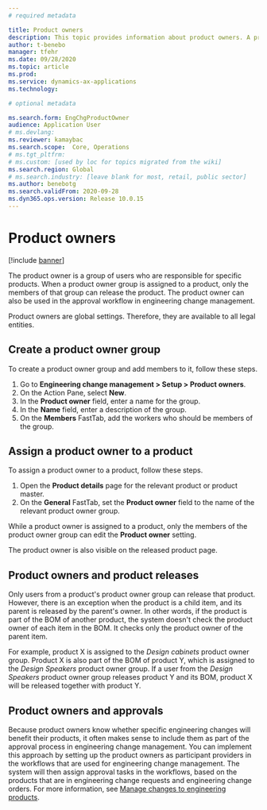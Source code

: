 ```yaml
---
# required metadata

title: Product owners
description: This topic provides information about product owners. A product owner is a group of users who are responsible for specific products. Only members of the group can release those products. The product owner can also be used in the approval workflow.
author: t-benebo
manager: tfehr
ms.date: 09/28/2020
ms.topic: article
ms.prod: 
ms.service: dynamics-ax-applications
ms.technology: 

# optional metadata

ms.search.form: EngChgProductOwner
audience: Application User
# ms.devlang: 
ms.reviewer: kamaybac
ms.search.scope:  Core, Operations
# ms.tgt_pltfrm: 
# ms.custom: [used by loc for topics migrated from the wiki]
ms.search.region: Global
# ms.search.industry: [leave blank for most, retail, public sector]
ms.author: benebotg
ms.search.validFrom: 2020-09-28
ms.dyn365.ops.version: Release 10.0.15
---
```


# Product owners

[!include [banner](../includes/banner.md)]

The product owner is a group of users who are responsible for specific products. When a product owner group is assigned to a product, only the members of that group can release the product. The product owner can also be used in the approval workflow in engineering change management.

Product owners are global settings. Therefore, they are available to all legal entities.

## Create a product owner group

To create a product owner group and add members to it, follow these steps.

1. Go to **Engineering change management \> Setup \> Product owners**.
2. On the Action Pane, select **New**.
3. In the **Product owner** field, enter a name for the group.
4. In the **Name** field, enter a description of the group.
5. On the **Members** FastTab, add the workers who should be members of the group.

## Assign a product owner to a product

To assign a product owner to a product, follow these steps.

1. Open the **Product details** page for the relevant product or product master.
1. On the **General** FastTab, set the **Product owner** field to the name of the relevant product owner group.

While a product owner is assigned to a product, only the members of the product owner group can edit the **Product owner** setting.

The product owner is also visible on the released product page.

## Product owners and product releases

Only users from a product's product owner group can release that product. However, there is an exception when the product is a child item, and its parent is released by the parent's owner. In other words, if the product is part of the BOM of another product, the system doesn't check the product owner of each item in the BOM. It checks only the product owner of the parent item.

For example, product X is assigned to the *Design cabinets* product owner group. Product X is also part of the BOM of product Y, which is assigned to the *Design Speakers* product owner group. If a user from the *Design Speakers* product owner group releases product Y and its BOM, product X will be released together with product Y.

## Product owners and approvals

Because product owners know whether specific engineering changes will benefit their products, it often makes sense to include them as part of the approval process in engineering change management. You can implement this approach by setting up the product owners as participant providers in the workflows that are used for engineering change management. The system will then assign approval tasks in the workflows, based on the products that are in engineering change requests and engineering change orders. For more information, see [Manage changes to engineering products](engineering-change-management.md).
